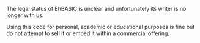 The legal status of EhBASIC is unclear and unfortunately its writer is no longer with us.

Using this code for personal, academic or educational purposes is fine but do not attempt to sell it or embed it within a commercial offering.